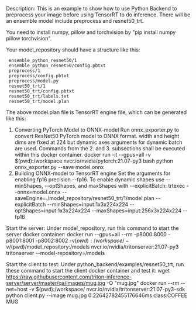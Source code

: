 Description:
This is an example to show how to use Python Backend to preprocess your image before using TensorRT to do inference. There will be an ensemble model include preprocess and resnet50_trt.

You need to install numpy, pillow and torchvision by "pip install numpy pillow torchvision".

Your model_repository should have a structure like this:
     
     ensemble_python_resnet50/1
     ensemble_python_resnet50/config.pbtxt
     preprocess/1
     preprocess/config.pbtxt
     preprocess/model.py
     resnet50_trt/1
     resnet50_trt/config.pbtxt
     resnet50_trt/labels.txt
     resnet50_trt/model.plan
     
The above model.plan file is TensorRT engine file, which can be generated like this:
1. Converting PyTorch Model to ONNX-model
Run onnx_exporter.py to convert ResNet50 PyTorch model to ONNX format. width and height dims are fixed at 224 but dynamic axes arguments for dynamic batch are used. Commands from the 2. and 3. subsections shall be executed within this docker container.
     docker run -it --gpus=all -v $(pwd):/workspace nvcr.io/nvidia/pytorch:21.07-py3 bash
     python onnx_exporter.py --save model.onnx
2. Building ONNX-model to TensorRT engine
Set the arguments for enabling fp16 precision --fp16. To enable dynamic shapes use --minShapes, --optShapes, and maxShapes with --explicitBatch:
     trtexec --onnx=model.onnx --saveEngine=./model_repository/resnet50_trt/1/model.plan --explicitBatch --minShapes=input:1x3x224x224 --optShapes=input:1x3x224x224 --maxShapes=input:256x3x224x224 --fp16
     
Start the server:
Under model_repository, run this command to start the server docker container:
     docker run --gpus=all --rm -p8000:8000 -p8001:8001 -p8002:8002 -v$(pwd):/workspace/ -v/$(pwd)/model_repository:/models nvcr.io/nvidia/tritonserver:21.07-py3 tritonserver --model-repository=/models
     
Start the client to test:
Under python_backend/examples/resnet50_trt, run these command to start the client docker container and test it:
     wget https://raw.githubusercontent.com/triton-inference-server/server/master/qa/images/mug.jpg -O "mug.jpg"
     docker run --rm --net=host -v $(pwd):/workspace/ nvcr.io/nvidia/tritonserver:21.07-py3-sdk python client.py --image mug.jpg 
     0.22642782455176646ms class:COFFEE MUG
     
     
     
